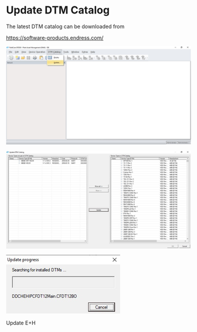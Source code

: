 # Update DTM Catalog
The latest DTM catalog can be downloaded from

<https://software-products.endress.com/>

![](../images/fc_dtm_update.jpg)

![](../images/fc_dtm_update_2.jpg)

![](../images/fc_dtm_update_progress.jpg)




Update E+H 

